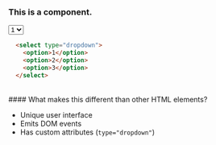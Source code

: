 ### This is a component.

<select class="reveal-select" type="dropdown">
  <option>1</option>
  <option>2</option>
  <option>3</option>
</select>

<br />

```html
  <select type="dropdown">
    <option>1</option>
    <option>2</option>
    <option>3</option>
  </select>
```
<!-- .element: class="fragment" data-fragment-index="1" -->

<br />
#### What makes this different than other HTML elements? <!-- .element: class="fragment" data-fragment-index="2" -->

- Unique user interface <!-- .element: class="fragment" data-fragment-index="4" -->
- Emits DOM events <!-- .element: class="fragment" data-fragment-index="5" -->
- Has custom attributes<!-- .element: class="fragment" data-fragment-index="6" --> (```type="dropdown"```) <!-- .element: class="fragment" data-fragment-index="6" -->
